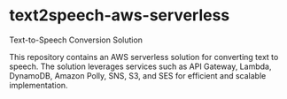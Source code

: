 # text2speech-aws-serverless
Text-to-Speech Conversion Solution

This repository contains an AWS serverless solution for converting text to speech. The solution leverages services such as API Gateway, Lambda, DynamoDB, Amazon Polly, SNS, S3, and SES for efficient and scalable implementation.
